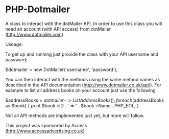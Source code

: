PHP-Dotmailer
=============

A class to interact with the dotMailer API. In order to use this class you will need an account (with API access) from dotMailer (http://www.dotmailer.com).

Useage:

To get up and running just provide the class with your API username and password;

  $dotmailer = new DotMailer('username', 'password');

You can then interact with the methods using the same method names as described in the API documentation (http://www.dotmailer.co.uk/api/). For example to list all address books on your account just use the following

  $addressBooks = $dotmailer->ListAddressBooks();
  foreach ($addressBooks as $book) {
    print $book->ID  . ' => ' . $book->Name . PHP_EOL;
  }

Not all API methods are implemented just yet, but more will follow.

This project was sponsored by Access (http://www.accessadvertising.co.uk)
